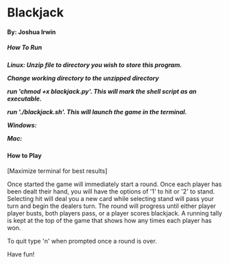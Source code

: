 <h1>Blackjack</h1>
<h4>By: Joshua Irwin</h4>
<h5>How To Run<h5>
<p>
Linux: Unzip file to directory you wish to store this program.

Change working directory to the unzipped directory

run 'chmod +x blackjack.py'. This will mark the shell script as an executable.

run './blackjack.sh'. This will launch the game in the terminal.


Windows:


Mac:
</p>
<h4>How to Play</h4>
[Maximize terminal for best results]

Once started the game will immediately start a round. Once each player has been dealt 
their hand, you will have the options of '1' to hit or '2' to stand. Selecting hit will deal
you a new card while selecting stand will pass your turn and begin the dealers turn. The round will
progress until either player player busts, both players pass, or a player scores blackjack.
A running tally is kept at the top of the game that shows how any times each player has won.

To quit type 'n' when prompted once a round is over.

Have fun! 